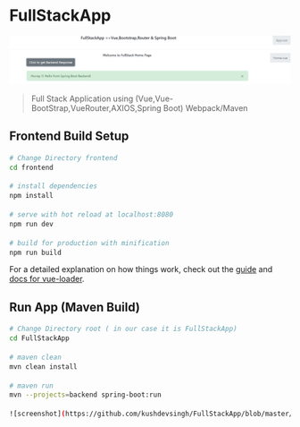 # FullStackApp

![screenshot](https://github.com/kushdevsingh/FullStackApp/blob/master/fullStackApp.PNG)

> Full Stack Application using (Vue,Vue-BootStrap,VueRouter,AXIOS,Spring Boot) Webpack/Maven

## Frontend Build Setup

``` bash
# Change Directory frontend
cd frontend

# install dependencies
npm install

# serve with hot reload at localhost:8080
npm run dev

# build for production with minification
npm run build

```
For a detailed explanation on how things work, check out the [guide](http://vuejs-templates.github.io/webpack/) and [docs for vue-loader](http://vuejs.github.io/vue-loader).
## Run App (Maven Build)

``` bash
# Change Directory root ( in our case it is FullStackApp)
cd FullStackApp 

# maven clean
mvn clean install

# maven run
mvn --projects=backend spring-boot:run

![screenshot](https://github.com/kushdevsingh/FullStackApp/blob/master/mvn-Run.PNG)




